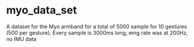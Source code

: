 # myo_data_set
A dataset for the Myo armband for a total of 5000 sample for 10 gestures (500 per gesture). Every sample is 3000ms long, emg rate was at 200Hz, no IMU data

